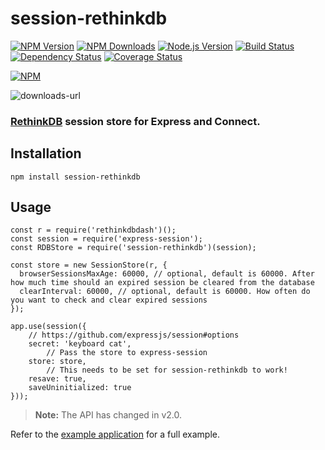 # session-rethinkdb

[![NPM Version][npm-version-image]][npm-url]
[![NPM Downloads][npm-downloads-image]][npm-url]
[![Node.js Version][node-image]][node-url]
[![Build Status][travis-image]][travis-url]
[![Dependency Status][dependencies-image]][dependencies-url]
[![Coverage Status][coveralls-image]][coveralls-url]

[![NPM][npm-image]][npm-url]

![downloads-url]

### [RethinkDB](http://rethinkdb.com/) session store for Express and Connect.

## Installation

```npm install session-rethinkdb```

## Usage

```JS
const r = require('rethinkdbdash')();
const session = require('express-session');
const RDBStore = require('session-rethinkdb')(session);

const store = new SessionStore(r, {
  browserSessionsMaxAge: 60000, // optional, default is 60000. After how much time should an expired session be cleared from the database
  clearInterval: 60000, // optional, default is 60000. How often do you want to check and clear expired sessions
});

app.use(session({
    // https://github.com/expressjs/session#options
    secret: 'keyboard cat',
		// Pass the store to express-session
    store: store,
		// This needs to be set for session-rethinkdb to work!
    resave: true,
    saveUninitialized: true
}));
```

> **Note:** The API has changed in v2.0.

Refer to the [example application](https://github.com/llambda/session-rethinkdb/blob/v2.0/example.js) for a full example.

[npm-version-image]: https://img.shields.io/npm/v/session-rethinkdb.svg
[npm-downloads-image]: https://img.shields.io/npm/dm/session-rethinkdb.svg
[npm-image]: https://nodei.co/npm/session-rethinkdb.png?downloads=true&downloadRank=true&stars=true
[npm-url]: https://npmjs.org/package/session-rethinkdb
[travis-image]: https://img.shields.io/travis/llambda/session-rethinkdb/master.svg
[travis-url]: https://travis-ci.org/llambda/session-rethinkdb
[dependencies-image]: https://david-dm.org/llambda/session-rethinkdb.svg?style=flat
[dependencies-url]: https://david-dm.org/llambda/session-rethinkdb
[coveralls-image]: https://img.shields.io/coveralls/llambda/session-rethinkdb/master.svg
[coveralls-url]: https://coveralls.io/r/llambda/session-rethinkdb?branch=master
[node-image]: https://img.shields.io/node/v/session-rethinkdb.svg
[node-url]: http://nodejs.org/download/
[gitter-join-chat-image]: https://badges.gitter.im/Join%20Chat.svg
[gitter-channel-url]: https://gitter.im/llambda/session-rethinkdb
[express-session-url]: https://github.com/expressjs/session
[io-url]: https://iojs.org
[downloads-url]: https://nodei.co/npm-dl/session-rethinkdb.png?&months=6&height=3
